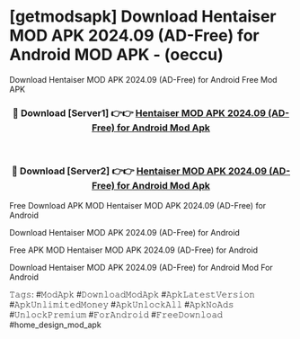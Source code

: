# [getmodsapk] Download Hentaiser MOD APK 2024.09 (AD-Free) for Android MOD APK - (oeccu)
Download Hentaiser MOD APK 2024.09 (AD-Free) for Android Free Mod APK

<div align="center">
<h3>🔴 Download [Server1] 👉👉 <a href="https://apk-comot.site?title=Hentaiser_MOD_APK_2024.09_(AD-Free)_for_Android">Hentaiser MOD APK 2024.09 (AD-Free) for Android Mod Apk</a></h3><br>

<h3>🔴 Download [Server2] 👉👉 <a href="https://apk-comot.site?title=Hentaiser_MOD_APK_2024.09_(AD-Free)_for_Android">Hentaiser MOD APK 2024.09 (AD-Free) for Android Mod Apk</a></h3>
</div>


Free Download APK MOD Hentaiser MOD APK 2024.09 (AD-Free) for Android

Download Hentaiser MOD APK 2024.09 (AD-Free) for Android 

Free APK MOD Hentaiser MOD APK 2024.09 (AD-Free) for Android 

Download Hentaiser MOD APK 2024.09 (AD-Free) for Android Mod For Android

𝚃𝚊𝚐𝚜: #𝙼𝚘𝚍𝙰𝚙𝚔 #𝙳𝚘𝚠𝚗𝚕𝚘𝚊𝚍𝙼𝚘𝚍𝙰𝚙𝚔 #𝙰𝚙𝚔𝙻𝚊𝚝𝚎𝚜𝚝𝚅𝚎𝚛𝚜𝚒𝚘𝚗 #𝙰𝚙𝚔𝚄𝚗𝚕𝚒𝚖𝚒𝚝𝚎𝚍𝙼𝚘𝚗𝚎𝚢 #𝙰𝚙𝚔𝚄𝚗𝚕𝚘𝚌𝚔𝙰𝚕𝚕 #𝙰𝚙𝚔𝙽𝚘𝙰𝚍𝚜 #𝚄𝚗𝚕𝚘𝚌𝚔𝙿𝚛𝚎𝚖𝚒𝚞𝚖 #𝙵𝚘𝚛𝙰𝚗𝚍𝚛𝚘𝚒𝚍 #𝙵𝚛𝚎𝚎𝙳𝚘𝚠𝚗𝚕𝚘𝚊𝚍 #home_design_mod_apk
